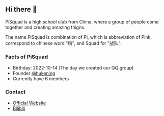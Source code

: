 ## Hi there 👋

PiSquad is a high school club from China, where a group of people come together and creating amazing thigns.

The name PiSquad is combination of Pi, which is abbreviation of Pink, correspond to chinese word "粉", and Squad for "战队".

### Facts of PiSquad
- Birthday: 2022-10-14 (The day we created our QQ group)
- Founder [@hukening](https://github.com/Tokyo469)
- Currently have 6 members

### Contact
- [Official Website](https://pisquad.club)
- [Bilibili](https://bilibili.com/space/3461568968788625)
